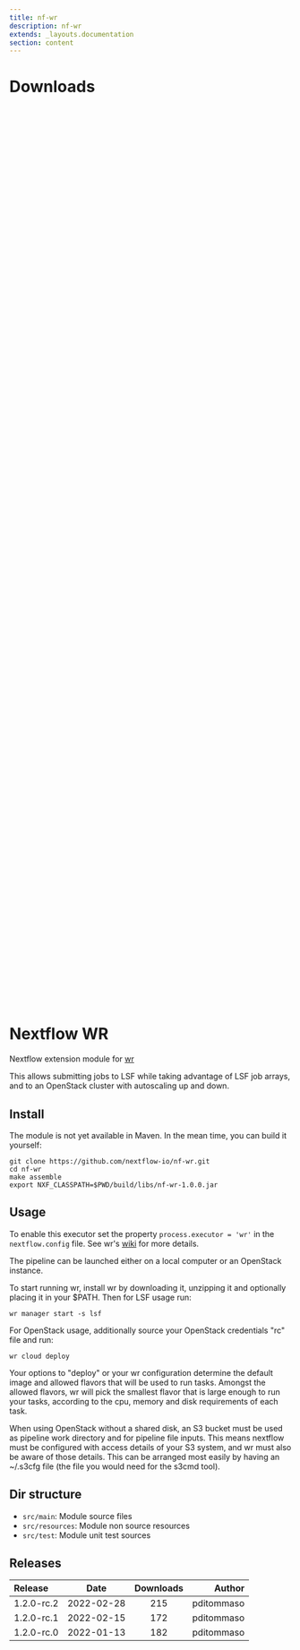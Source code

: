```yaml
---
title: nf-wr
description: nf-wr
extends: _layouts.documentation
section: content
---
```


# Downloads

<div style="position: relative; height:40vh; width:80vw">
    <canvas id="releases"></canvas>
</div>

# Nextflow WR 

Nextflow extension module for [wr](https://github.com/VertebrateResequencing/wr)

This allows submitting jobs to LSF while taking advantage of LSF
job arrays, and to an OpenStack cluster with autoscaling up and down.

## Install

The module is not yet available in Maven. In the mean time, you can build it
yourself:

    git clone https://github.com/nextflow-io/nf-wr.git
    cd nf-wr
    make assemble
    export NXF_CLASSPATH=$PWD/build/libs/nf-wr-1.0.0.jar

## Usage

To enable this executor set the property ``process.executor = 'wr'`` in the
``nextflow.config`` file. See wr's
[wiki](https://github.com/VertebrateResequencing/wr/wiki/Nextflow) for more
details.

The pipeline can be launched either on a local computer or an OpenStack instance.

To start running wr, install wr by downloading it, unzipping it and optionally
placing it in your $PATH. Then for LSF usage run:

    wr manager start -s lsf

For OpenStack usage, additionally source your OpenStack credentials "rc" file and
run:

    wr cloud deploy

Your options to "deploy" or your wr configuration determine the default image
and allowed flavors that will be used to run tasks. Amongst the allowed flavors,
wr will pick the smallest flavor that is large enough to run your tasks,
according to the cpu, memory and disk requirements of each task.

When using OpenStack without a shared disk, an S3 bucket must be used as pipeline
work directory and for pipeline file inputs. This means nextflow must be configured
with access details of your S3 system, and wr must also be aware of those details.
This can be arranged most easily by having an ~/.s3cfg file (the file you would need
for the s3cmd tool).

## Dir structure

* `src/main`: Module source files
* `src/resources`: Module non source resources
* `src/test`: Module unit test sources


## Releases

| Release                               |                       Date                       |                   Downloads                    |                           Author |
| :------------ |:------------------------------------------------:|:----------------------------------------------:|---------------------------------:|
 |  1.2.0-rc.2                                          | 2022-02-28                                          | 215                                                | pditommaso                                         |
 |  1.2.0-rc.1                                          | 2022-02-15                                          | 172                                                | pditommaso                                         |
 |  1.2.0-rc.0                                          | 2022-01-13                                          | 182                                                | pditommaso                                         |


<script>

(async function() {
    const data = [

        {
            date: `2022-01-13`,
            count: 182,
            y: '1.2.0-rc.0' },

        {
            date: `2022-02-15`,
            count: 172,
            y: '1.2.0-rc.1' },

        {
            date: `2022-02-28`,
            count: 215,
            y: '1.2.0-rc.2' },

    ];

    new Chart(
        document.getElementById('releases'),
        {
            type: 'bar',
            data: {
                labels: data.map(row => row.y),
                datasets: [
                    {
                        label: 'Donwloads',
                        data: data,
                        parsing: {
                            xAxisKey: 'count'
                        }
                    }
                ]
            },
            options: {
                indexAxis: 'y',
                plugins: {
                    tooltip:{
                        enabled: true,
                        callbacks: {
                            beforeLabel: function (tooltipData) {
                                const labels =
                                    tooltipData.dataset.label.toString();
                                const values =
                                    tooltipData.dataset.data[tooltipData.dataIndex];

                                return `Released (${values.date})`;
                            },
                            label: function (tooltipData) {
                                const labels =
                                    tooltipData.dataset.label.toString();
                                const values =
                                    tooltipData.dataset.data[tooltipData.dataIndex];

                                return `${labels} : ${values.count}`;
                            },
                        },
                    }                    
                }
            },
        }
    );
})();
</script>